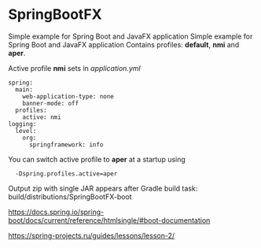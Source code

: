 # SpringBootFX
Simple example for Spring Boot and JavaFX application
Simple example for Spring Boot and JavaFX application
Contains profiles: **default**, **nmi** and **aper**.

Active profile **nmi** sets in *application.yml*
```
spring:
  main:
    web-application-type: none
    banner-mode: off
  profiles:
    active: nmi
logging:
  level:
    org:
      springframework: info
```  
  You can switch active profile to **aper** at a startup using 
```
  -Dspring.profiles.active=aper
``` 
  Output zip with single JAR appears after Gradle build task:
  build/distributions/SpringBootFX-boot

https://docs.spring.io/spring-boot/docs/current/reference/htmlsingle/#boot-documentation

https://spring-projects.ru/guides/lessons/lesson-2/
